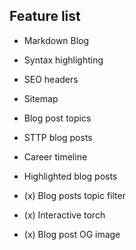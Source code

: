 ## Feature list

* Markdown Blog
* Syntax highlighting
* SEO headers
* Sitemap
* Blog post topics
* STTP blog posts
* Career timeline
* Highlighted blog posts

* (x) Blog posts topic filter
* (x) Interactive torch
* (x) Blog post OG image
